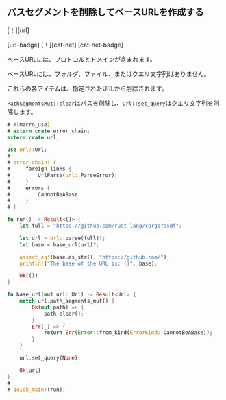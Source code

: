 ## <!--Create a base URL by removing path segments--> パスセグメントを削除してベースURLを作成する

<!--[!][url]-->
[！][url]
<!--[url-badge] [!][cat-net]-->
[url-badge] [！][cat-net]
[cat-net-badge]
<!--A base URL includes a protocol and a domain.-->
ベースURLには、プロトコルとドメインが含まれます。
<!--Base URLs have no folders, files or query strings.-->
ベースURLには、フォルダ、ファイル、またはクエリ文字列はありません。
<!--Each of those items are stripped out of the given URL.-->
これらの各アイテムは、指定されたURLから削除されます。
<!--[`PathSegmentsMut::clear`] removes paths and [`Url::set_query`] removes query string.-->
[`PathSegmentsMut::clear`]はパスを削除し、[`Url::set_query`]はクエリ文字列を削除します。

```rust
# #[macro_use]
# extern crate error_chain;
extern crate url;

use url::Url;
#
# error_chain! {
#     foreign_links {
#         UrlParse(url::ParseError);
#     }
#     errors {
#         CannotBeABase
#     }
# }

fn run() -> Result<()> {
    let full = "https://github.com/rust-lang/cargo?asdf";

    let url = Url::parse(full)?;
    let base = base_url(url)?;

    assert_eq!(base.as_str(), "https://github.com/");
    println!("The base of the URL is: {}", base);

    Ok(())
}

fn base_url(mut url: Url) -> Result<Url> {
    match url.path_segments_mut() {
        Ok(mut path) => {
            path.clear();
        }
        Err(_) => {
            return Err(Error::from_kind(ErrorKind::CannotBeABase));
        }
    }

    url.set_query(None);

    Ok(url)
}
#
# quick_main!(run);
```

<!--[`PathSegmentsMut::clear`]: https://docs.rs/url/*/url/struct.PathSegmentsMut.html#method.clear
 [`Url::set_query`]: https://docs.rs/url/*/url/struct.Url.html#method.set_query
-->
[`PathSegmentsMut::clear`]: https://docs.rs/url/*/url/struct.PathSegmentsMut.html#method.clear
 [`Url::set_query`]: https://docs.rs/url/*/url/struct.Url.html#method.set_query

